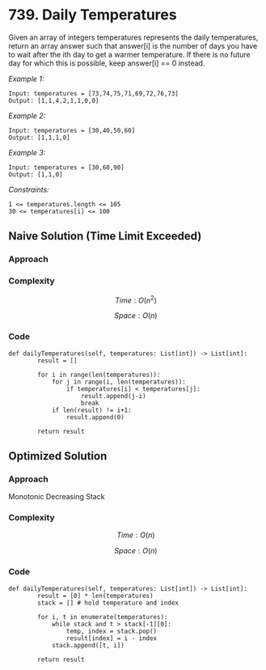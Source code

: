 # 739. Daily Temperatures
Given an array of integers temperatures represents the daily temperatures, return an array answer such that answer[i] is the number of days you have to wait after the ith day to get a warmer temperature. If there is no future day for which this is possible, keep answer[i] == 0 instead.

*Example 1:*

```
Input: temperatures = [73,74,75,71,69,72,76,73]
Output: [1,1,4,2,1,1,0,0]
```

*Example 2:*

```
Input: temperatures = [30,40,50,60]
Output: [1,1,1,0]
```

*Example 3:*

```
Input: temperatures = [30,60,90]
Output: [1,1,0]
```

*Constraints:*

```
1 <= temperatures.length <= 105
30 <= temperatures[i] <= 100
```

## Naive Solution (Time Limit Exceeded)

### Approach
<!-- Describe your approach to solving the problem. -->

### Complexity
$$Time: O(n^2)$$

$$Space: O(n)$$

### Code
```
def dailyTemperatures(self, temperatures: List[int]) -> List[int]:
        result = []
        
        for i in range(len(temperatures)):
            for j in range(i, len(temperatures)):
                if temperatures[i] < temperatures[j]:
                    result.append(j-i)
                    break
            if len(result) != i+1:
                result.append(0)

        return result
```

## Optimized Solution

### Approach
Monotonic Decreasing Stack

### Complexity
$$Time: O(n)$$

$$Space: O(n)$$

### Code
```
def dailyTemperatures(self, temperatures: List[int]) -> List[int]:
        result = [0] * len(temperatures)
        stack = [] # hold temperature and index
        
        for i, t in enumerate(temperatures):
            while stack and t > stack[-1][0]:
                temp, index = stack.pop()
                result[index] = i - index
            stack.append([t, i])

        return result
```